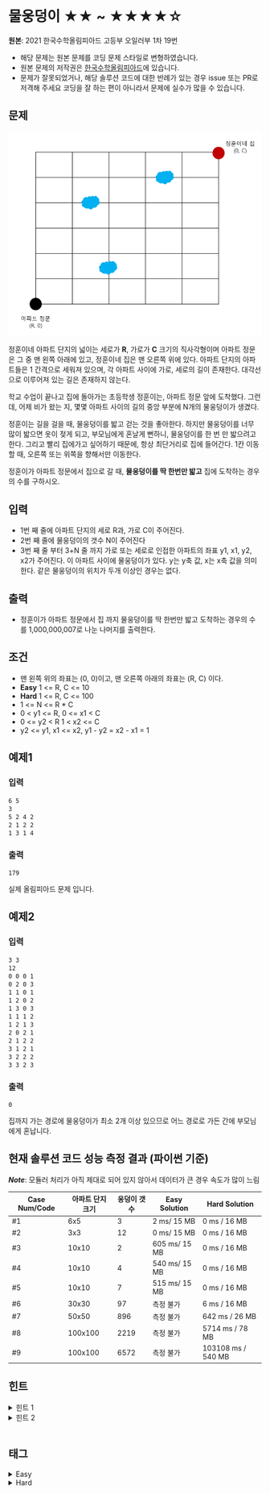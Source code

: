 # 물웅덩이 ★★ ~ ★★★★☆
**원본**: 2021 한국수학올림피아드 고등부 오일러부 1차 19번

* 해당 문제는 원본 문제를 코딩 문제 스타일로 변형하였습니다.
* 원본 문제의 저작권은 [한국수학올림피아드](https://www.kmo.or.kr/kmo/sub07.html)에 있습니다.
* 문제가 잘못되었거나, 해당 솔루션 코드에 대한 반례가 있는 경우 issue 또는 PR로 저격해 주세요 코딩을 잘 하는 편이 아니라서 문제에 실수가 많을 수 있습니다.

## 문제
![1.png](1.png)

정훈이네 아파트 단지의 넓이는 세로가 **R**, 가로가 **C** 크기의 직사각형이며 아파트 정문은 그 중 맨 왼쪽 아래에 있고, 정훈이네 집은 맨 오른쪽 위에 있다. 아파트 단지의 아파트들은 1 간격으로 세워져 있으며, 각 아파트 사이에 가로, 세로의 길이 존재한다. 대각선으로 이루어져 있는 길은 존재하지 않는다.

학교 수업이 끝나고 집에 돌아가는 초등학생 정훈이는, 아파트 정문 앞에 도착했다. 그런데, 어제 비가 왔는 지, 몇몇 아파트 사이의 길의 중앙 부분에 N개의 물웅덩이가 생겼다.

정훈이는 길을 걸을 때, 물웅덩이를 밟고 걷는 것을 좋아한다. 하지만 물웅덩이를 너무 많이 밟으면 옷이 젖게 되고, 부모님에게 혼날게 뻔하니, 물웅덩이를 한 번 만 밟으려고 한다. 그리고 빨리 집에가고 싶어하기 때문에, 항상 최단거리로 집에 들어간다. 1칸 이동할 때, 오른쪽 또는 위쪽을 향해서만 이동한다.

정훈이가 아파트 정문에서 집으로 갈 때, **물웅덩이를 딱 한번만 밟고** 집에 도착하는 경우의 수를 구하시오.

## 입력
* 1번 째 줄에 아파트 단지의 세로 R과, 가로 C이 주어진다.
* 2번 째 줄에 물웅덩이의 갯수 N이 주어진다
* 3번 째 줄 부터 3+N 줄 까지 가로 또는 세로로 인접한 아파트의 좌표 y1, x1, y2, x2가 주어진다. 이 아파트 사이에 물웅덩이가 있다. y는 y축 값, x는 x축 값을 의미한다. 같은 물웅덩이의 위치가 두개 이상인 경우는 없다.

## 출력
* 정훈이가 아파트 정문에서 집 까지 물웅덩이를 딱 한번만 밟고 도착하는 경우의 수를 1,000,000,007로 나눈 나머지를 출력한다.

## 조건
* 맨 왼쪽 위의 좌표는 (0, 0)이고, 맨 오른쪽 아래의 좌표는 (R, C) 이다.
* **Easy** 1 <= R, C <= 10
* **Hard** 1 <= R, C <= 100
* 1 <= N <= R * C
* 0 < y1 <= R, 0 <= x1 < C
* 0 <= y2 < R  1 < x2 <= C
* y2 <= y1, x1 <= x2, y1 - y2 = x2 - x1 = 1

## 예제1
### 입력
```
6 5
3
5 2 4 2
2 1 2 2
1 3 1 4
```
### 출력
```
179
```
실제 올림피아드 문제 입니다.

## 예제2
### 입력
```
3 3
12
0 0 0 1
0 2 0 3
1 1 0 1
1 2 0 2
1 3 0 3
1 1 1 2
1 2 1 3
2 0 2 1
2 1 2 2
3 1 2 1
3 2 2 2
3 3 2 3
```
### 출력
```
0
```
집까지 가는 경로에 물웅덩이가 최소 2개 이상 있으므로 어느 경로로 가든 간에 부모님에게 혼납니다.

## 현재 솔루션 코드 성능 측정 결과 (파이썬 기준)

_**Note**_: 모듈러 처리가 아직 제대로 되어 있지 않아서 데이터가 큰 경우 속도가 많이 느림

|Case Num/Code|아파트 단지 크기|웅덩이 갯수|Easy Solution|Hard Solution|
|---|---|---|---|---|
|#1|6x5|3|2 ms/ 15 MB|0 ms / 16 MB|
|#2|3x3|12|0 ms/ 15 MB|0 ms / 16 MB|
|#3|10x10|2|605 ms/ 15 MB|0 ms / 16 MB|
|#4|10x10|4|540 ms/ 15 MB|0 ms / 16 MB|
|#5|10x10|7|515 ms/ 15 MB|0 ms / 16 MB|
|#6|30x30|97|측정 불가|6 ms / 16 MB|
|#7|50x50|896|측정 불가|642 ms / 26 MB|
|#8|100x100|2219|측정 불가|5714 ms / 78 MB|
|#9|100x100|6572|측정 불가|103108 ms / 540 MB|

## 힌트
<details>
<summary>힌트 1</summary>
<ul>
    <li>선수지식: 중복집합 순열, 위상정렬</li>
</ul>
</details>

<details>
<summary>힌트 2</summary>
<ul>
    <li>출발지 -> 물웅덩이 -> 집. 이 하나의 경로를 둘로 쪼개보자</li>
</ul>
</details>

<br >

## 태그
<details>
<summary>Easy</summary>
<ul>
    <li>그래프 이론</li>
    <li>깊이 우선 탐색</li>
    <li>인접 그래프</li>
    <li>백트래킹</li>
</ul>
</details>

<details>
<summary>Hard</summary>
<ul>
    <li>그래프 이론</li>
    <li>정렬</li>
    <li>위상 정렬</li>
    <li>수학</li>
    <li>조합론</li>
    <li>기하학</li>
    <li>다이나믹 프로그래밍</li>
</ul>
</details>